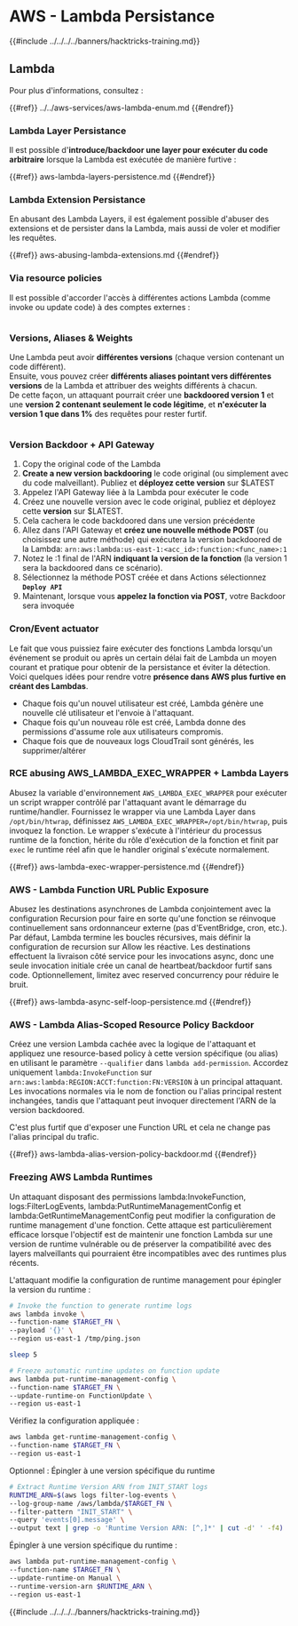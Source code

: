 # AWS - Lambda Persistance

{{#include ../../../../banners/hacktricks-training.md}}

## Lambda

Pour plus d'informations, consultez :

{{#ref}}
../../aws-services/aws-lambda-enum.md
{{#endref}}

### Lambda Layer Persistance

Il est possible d'**introduce/backdoor une layer pour exécuter du code arbitraire** lorsque la Lambda est exécutée de manière furtive :

{{#ref}}
aws-lambda-layers-persistence.md
{{#endref}}

### Lambda Extension Persistance

En abusant des Lambda Layers, il est également possible d'abuser des extensions et de persister dans la Lambda, mais aussi de voler et modifier les requêtes.

{{#ref}}
aws-abusing-lambda-extensions.md
{{#endref}}

### Via resource policies

Il est possible d'accorder l'accès à différentes actions Lambda (comme invoke ou update code) à des comptes externes :

<figure><img src="../../../../images/image (255).png" alt=""><figcaption></figcaption></figure>

### Versions, Aliases & Weights

Une Lambda peut avoir **différentes versions** (chaque version contenant un code différent).\
Ensuite, vous pouvez créer **différents aliases pointant vers différentes versions** de la Lambda et attribuer des weights différents à chacun.\
De cette façon, un attaquant pourrait créer une **backdoored version 1** et une **version 2 contenant seulement le code légitime**, et **n'exécuter la version 1 que dans 1%** des requêtes pour rester furtif.

<figure><img src="../../../../images/image (120).png" alt=""><figcaption></figcaption></figure>

### Version Backdoor + API Gateway

1. Copy the original code of the Lambda
2. **Create a new version backdooring** le code original (ou simplement avec du code malveillant). Publiez et **déployez cette version** sur $LATEST
1. Appelez l'API Gateway liée à la Lambda pour exécuter le code
3. Créez une nouvelle version avec le code original, publiez et déployez cette **version** sur $LATEST.
1. Cela cachera le code backdoored dans une version précédente
4. Allez dans l'API Gateway et **créez une nouvelle méthode POST** (ou choisissez une autre méthode) qui exécutera la version backdoored de la Lambda: `arn:aws:lambda:us-east-1:<acc_id>:function:<func_name>:1`
1. Notez le :1 final de l'ARN **indiquant la version de la fonction** (la version 1 sera la backdoored dans ce scénario).
5. Sélectionnez la méthode POST créée et dans Actions sélectionnez **`Deploy API`**
6. Maintenant, lorsque vous **appelez la fonction via POST**, votre Backdoor sera invoquée

### Cron/Event actuator

Le fait que vous puissiez faire exécuter des fonctions Lambda lorsqu'un événement se produit ou après un certain délai fait de Lambda un moyen courant et pratique pour obtenir de la persistance et éviter la détection.\
Voici quelques idées pour rendre votre **présence dans AWS plus furtive en créant des Lambdas**.

- Chaque fois qu'un nouvel utilisateur est créé, Lambda génère une nouvelle clé utilisateur et l'envoie à l'attaquant.
- Chaque fois qu'un nouveau rôle est créé, Lambda donne des permissions d'assume role aux utilisateurs compromis.
- Chaque fois que de nouveaux logs CloudTrail sont générés, les supprimer/altérer

### RCE abusing AWS_LAMBDA_EXEC_WRAPPER + Lambda Layers

Abusez la variable d'environnement `AWS_LAMBDA_EXEC_WRAPPER` pour exécuter un script wrapper contrôlé par l'attaquant avant le démarrage du runtime/handler. Fournissez le wrapper via une Lambda Layer dans `/opt/bin/htwrap`, définissez `AWS_LAMBDA_EXEC_WRAPPER=/opt/bin/htwrap`, puis invoquez la fonction. Le wrapper s'exécute à l'intérieur du processus runtime de la fonction, hérite du rôle d'exécution de la fonction et finit par `exec` le runtime réel afin que le handler original s'exécute normalement.

{{#ref}}
aws-lambda-exec-wrapper-persistence.md
{{#endref}}

### AWS - Lambda Function URL Public Exposure

Abusez les destinations asynchrones de Lambda conjointement avec la configuration Recursion pour faire en sorte qu'une fonction se réinvoque continuellement sans ordonnanceur externe (pas d'EventBridge, cron, etc.). Par défaut, Lambda termine les boucles récursives, mais définir la configuration de recursion sur Allow les réactive. Les destinations effectuent la livraison côté service pour les invocations async, donc une seule invocation initiale crée un canal de heartbeat/backdoor furtif sans code. Optionnellement, limitez avec reserved concurrency pour réduire le bruit.

{{#ref}}
aws-lambda-async-self-loop-persistence.md
{{#endref}}

### AWS - Lambda Alias-Scoped Resource Policy Backdoor

Créez une version Lambda cachée avec la logique de l'attaquant et appliquez une resource-based policy à cette version spécifique (ou alias) en utilisant le paramètre `--qualifier` dans `lambda add-permission`. Accordez uniquement `lambda:InvokeFunction` sur `arn:aws:lambda:REGION:ACCT:function:FN:VERSION` à un principal attaquant. Les invocations normales via le nom de fonction ou l'alias principal restent inchangées, tandis que l'attaquant peut invoquer directement l'ARN de la version backdoored.

C'est plus furtif que d'exposer une Function URL et cela ne change pas l'alias principal du trafic.

{{#ref}}
aws-lambda-alias-version-policy-backdoor.md
{{#endref}}

### Freezing AWS Lambda Runtimes

Un attaquant disposant des permissions lambda:InvokeFunction, logs:FilterLogEvents, lambda:PutRuntimeManagementConfig et lambda:GetRuntimeManagementConfig peut modifier la configuration de runtime management d'une fonction. Cette attaque est particulièrement efficace lorsque l'objectif est de maintenir une fonction Lambda sur une version de runtime vulnérable ou de préserver la compatibilité avec des layers malveillants qui pourraient être incompatibles avec des runtimes plus récents.

L'attaquant modifie la configuration de runtime management pour épingler la version du runtime :
```bash
# Invoke the function to generate runtime logs
aws lambda invoke \
--function-name $TARGET_FN \
--payload '{}' \
--region us-east-1 /tmp/ping.json

sleep 5

# Freeze automatic runtime updates on function update
aws lambda put-runtime-management-config \
--function-name $TARGET_FN \
--update-runtime-on FunctionUpdate \
--region us-east-1
```
Vérifiez la configuration appliquée :
```bash
aws lambda get-runtime-management-config \
--function-name $TARGET_FN \
--region us-east-1
```
Optionnel : Épingler à une version spécifique du runtime
```bash
# Extract Runtime Version ARN from INIT_START logs
RUNTIME_ARN=$(aws logs filter-log-events \
--log-group-name /aws/lambda/$TARGET_FN \
--filter-pattern "INIT_START" \
--query 'events[0].message' \
--output text | grep -o 'Runtime Version ARN: [^,]*' | cut -d' ' -f4)
```
Épingler à une version spécifique du runtime :
```bash
aws lambda put-runtime-management-config \
--function-name $TARGET_FN \
--update-runtime-on Manual \
--runtime-version-arn $RUNTIME_ARN \
--region us-east-1
```
{{#include ../../../../banners/hacktricks-training.md}}
